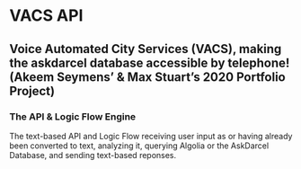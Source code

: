 # VACS API

## Voice Automated City Services (VACS), making the askdarcel database accessible by telephone! (Akeem Seymens’ & Max Stuart’s 2020 Portfolio Project)

### The API & Logic Flow Engine

The text-based API and Logic Flow receiving user input as or having already been converted to text, analyzing it, querying Algolia or the AskDarcel Database, and sending text-based reponses.
